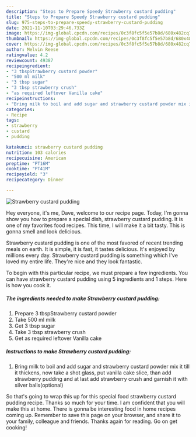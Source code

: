```yaml
---
description: "Steps to Prepare Speedy Strawberry custard pudding"
title: "Steps to Prepare Speedy Strawberry custard pudding"
slug: 975-steps-to-prepare-speedy-strawberry-custard-pudding
date: 2021-11-10T03:29:46.733Z
image: https://img-global.cpcdn.com/recipes/0c3f8fc5f5e57b8d/680x482cq70/strawberry-custard-pudding-recipe-main-photo.jpg
thumbnail: https://img-global.cpcdn.com/recipes/0c3f8fc5f5e57b8d/680x482cq70/strawberry-custard-pudding-recipe-main-photo.jpg
cover: https://img-global.cpcdn.com/recipes/0c3f8fc5f5e57b8d/680x482cq70/strawberry-custard-pudding-recipe-main-photo.jpg
author: Melvin Reese
ratingvalue: 4.2
reviewcount: 49387
recipeingredient:
- "3 tbspStrawberry custard powder"
- "500 ml milk"
- "3 tbsp sugar"
- "3 tbsp strawberry crush"
- "as required leftover Vanilla cake"
recipeinstructions:
- "Bring milk to boil and add sugar and strawberry custard powder mix it till it thickens, now take a shot glass, put vanilla cake slice, than add strawberry pudding and at last add strawberry crush and garnish it with silver balls(optional)"
categories:
- Recipe
tags:
- strawberry
- custard
- pudding

katakunci: strawberry custard pudding 
nutrition: 103 calories
recipecuisine: American
preptime: "PT16M"
cooktime: "PT41M"
recipeyield: "3"
recipecategory: Dinner

---
```



![Strawberry custard pudding](https://img-global.cpcdn.com/recipes/0c3f8fc5f5e57b8d/680x482cq70/strawberry-custard-pudding-recipe-main-photo.jpg)

Hey everyone, it's me, Dave, welcome to our recipe page. Today, I'm gonna show you how to prepare a special dish, strawberry custard pudding. It is one of my favorites food recipes. This time, I will make it a bit tasty. This is gonna smell and look delicious.

Strawberry custard pudding is one of the most favored of recent trending meals on earth. It is simple, it is fast, it tastes delicious. It's enjoyed by millions every day. Strawberry custard pudding is something which I've loved my entire life. They're nice and they look fantastic.




To begin with this particular recipe, we must prepare a few ingredients. You can have strawberry custard pudding using 5 ingredients and 1 steps. Here is how you cook it.

<!--inarticleads1-->

##### The ingredients needed to make Strawberry custard pudding:

1. Prepare 3 tbspStrawberry custard powder
1. Take 500 ml milk
1. Get 3 tbsp sugar
1. Take 3 tbsp strawberry crush
1. Get as required leftover Vanilla cake




<!--inarticleads2-->

##### Instructions to make Strawberry custard pudding:

1. Bring milk to boil and add sugar and strawberry custard powder mix it till it thickens, now take a shot glass, put vanilla cake slice, than add strawberry pudding and at last add strawberry crush and garnish it with silver balls(optional)




So that's going to wrap this up for this special food strawberry custard pudding recipe. Thanks so much for your time. I am confident that you will make this at home. There is gonna be interesting food in home recipes coming up. Remember to save this page on your browser, and share it to your family, colleague and friends. Thanks again for reading. Go on get cooking!
